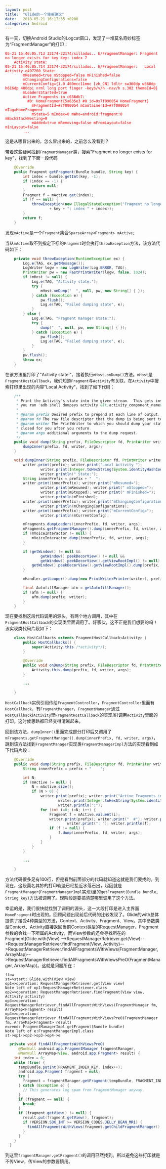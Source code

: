 ```yaml
---
layout: post
title:  "Glide的一个使用建议"
date:   2018-05-21 16:17:35 +0200
categories: Android
---
```


有一天，切换Android Studio的Logcat窗口，发现了一堆莫名奇妙标签为“FragmentManager”的打印：

<font color='red'>

```
05-21 15:46:05.713 32174-32174/silladus.. E/FragmentManager: Fragment no longer exists for key key: index 7
    Activity state: 
05-21 15:46:05.714 32174-32174/silladus.. E/FragmentManager:   Local Activity e497260 State:
        mResumed=true mStopped=false mFinished=false
        mChangingConfigurations=false
        mCurrentConfig={1.0 460mcc11mnc [zh_CN] ldltr sw360dp w360dp h616dp 480dpi nrml long port finger -keyb/v/h -nav/h s.302 themeId=0}
        mLoadersStarted=true
        Active Fragments in c636db7:
          #0: HomeFragment{5a635e3 #0 id=0x7f090054 HomeFragment}
            mFragmentId=#7f090054 mContainerId=#7f090054 mTag=HomeFragment
            mState=5 mIndex=0 mWho=android:fragment:0 mBackStackNesting=0
            mAdded=true mRemoving=false mFromLayout=false mInLayout=false
        ...
```

</font>

这是从哪冒出来的，怎么冒出来的，之前怎么没看到？

带着这些疑问找到`FragmentManager`类，搜索"Fragment no longer exists for key"，找到了下面一段代码

```java
    @Override
    public Fragment getFragment(Bundle bundle, String key) {
        int index = bundle.getInt(key, -1);
        if (index == -1) {
            return null;
        }
        Fragment f = mActive.get(index);
        if (f == null) {
            throwException(new IllegalStateException("Fragment no longer exists for key "
                    + key + ": index " + index));
        }
        return f;
    }
```

发现`mActive`是一个`Fragment`集合`SparseArray<Fragment> mActive;`

当从`mActive`取不到指定下标的`Fragment`时会执行`throwException`方法，该方法代码如下：

```java
    private void throwException(RuntimeException ex) {
        Log.e(TAG, ex.getMessage());
        LogWriter logw = new LogWriter(Log.ERROR, TAG);
        PrintWriter pw = new FastPrintWriter(logw, false, 1024);
        if (mHost != null) {
            Log.e(TAG, "Activity state:");
            try {
                mHost.onDump("  ", null, pw, new String[] { });
            } catch (Exception e) {
                pw.flush();
                Log.e(TAG, "Failed dumping state", e);
            }
        } else {
            Log.e(TAG, "Fragment manager state:");
            try {
                dump("  ", null, pw, new String[] { });
            } catch (Exception e) {
                pw.flush();
                Log.e(TAG, "Failed dumping state", e);
            }
        }
        pw.flush();
        throw ex;
    }
```

在该方法里打印了"Activity state:"，接着执行`mHost.onDump()`方法。`mHost`是`FragmentHostCallback`，我们知道`Fragment`与`Activity`有关联，在`Activity`中搜索打印里出现的内容"Local Activity"，找到了如下代码：

```java
    /**
     * Print the Activity's state into the given stream.  This gets invoked if
     * you run "adb shell dumpsys activity &lt;activity_component_name&gt;".
     *
     * @param prefix Desired prefix to prepend at each line of output.
     * @param fd The raw file descriptor that the dump is being sent to.
     * @param writer The PrintWriter to which you should dump your state.  This will be
     * closed for you after you return.
     * @param args additional arguments to the dump request.
     */
    public void dump(String prefix, FileDescriptor fd, PrintWriter writer, String[] args) {
        dumpInner(prefix, fd, writer, args);
    }

    void dumpInner(String prefix, FileDescriptor fd, PrintWriter writer, String[] args) {
        writer.print(prefix); writer.print("Local Activity ");
                writer.print(Integer.toHexString(System.identityHashCode(this)));
                writer.println(" State:");
        String innerPrefix = prefix + "  ";
        writer.print(innerPrefix); writer.print("mResumed=");
                writer.print(mResumed); writer.print(" mStopped=");
                writer.print(mStopped); writer.print(" mFinished=");
                writer.println(mFinished);
        writer.print(innerPrefix); writer.print("mChangingConfigurations=");
                writer.println(mChangingConfigurations);
        writer.print(innerPrefix); writer.print("mCurrentConfig=");
                writer.println(mCurrentConfig);

        mFragments.dumpLoaders(innerPrefix, fd, writer, args);
        mFragments.getFragmentManager().dump(innerPrefix, fd, writer, args);
        if (mVoiceInteractor != null) {
            mVoiceInteractor.dump(innerPrefix, fd, writer, args);
        }

        if (getWindow() != null &&
                getWindow().peekDecorView() != null &&
                getWindow().peekDecorView().getViewRootImpl() != null) {
            getWindow().peekDecorView().getViewRootImpl().dump(prefix, fd, writer, args);
        }

        mHandler.getLooper().dump(new PrintWriterPrinter(writer), prefix);

        final AutofillManager afm = getAutofillManager();
        if (afm != null) {
            afm.dump(prefix, writer);
        }
    }
```

现在要找到这段代码调用的源头，有两个地方调用，其中在`FragmentHostCallback`的实现类里面调用了。好家伙，这不正是我们想要的吗！该实现类代码片段如下：

```java
    class HostCallbacks extends FragmentHostCallback<Activity> {
        public HostCallbacks() {
            super(Activity.this /*activity*/);
        }

        @Override
        public void onDump(String prefix, FileDescriptor fd, PrintWriter writer, String[] args) {
            Activity.this.dump(prefix, fd, writer, args);
        }

        ...
            
    }
```

`HostCallback`实例引用传给`FragmentController`，`FragmentController`里面有`HostCallback`，有`FragmentManager`，`FragmentManager`通过`HostCallback`(`Activity`里`FragmentHostCallback`的实现类)调用`Activity`里面的打印，这时候思路都已经变得清晰起来。

回到该方法，`dumpInner()`里面完成部分打印后又调用了`mFragments.getFragmentManager().dump(innerPrefix, fd, writer, args)`，跳到该方法找到`FragmentManager`实现类`FragmentManagerImpl`方法的实现看到如下代码片段：

```java
    @Override
    public void dump(String prefix, FileDescriptor fd, PrintWriter writer, String[] args) {
        String innerPrefix = prefix + "    ";

        int N;
        if (mActive != null) {
            N = mActive.size();
            if (N > 0) {
                writer.print(prefix); writer.print("Active Fragments in ");
                        writer.print(Integer.toHexString(System.identityHashCode(this)));
                        writer.println(":");
                for (int i=0; i<N; i++) {
                    Fragment f = mActive.valueAt(i);
                    writer.print(prefix); writer.print("  #"); writer.print(i);
                            writer.print(": "); writer.println(f);
                    if (f != null) {
                        f.dump(innerPrefix, fd, writer, args);
                    }
                }
            }
        }

        ...
            
    }
```

方法代码很多足有100行，但是看到前面部分的代码就知道这就是我们要找的。到现在，这段莫名其妙的打印轨迹已经接近水落石出，起因就是`FragmentManager`(`FragmentManagerImpl`实现)里的`getFragment(Bundle bundle, String key)`方法被调用了。现阶段是要搞清楚哪里调用了这个方法。

幸运的是，我们很快就找到了调用的源头，这一大段打印是进入主界面`HomeFragment`时出现的。回顾问题出现前后代码的比较发现了。Glide的with总体提供了接受4种类型的方法，Context、Activity、Fragment、View。其中参数类型Context、Activity直接返回当前Context类型的RequestManager，Fragment参数的会找一下所属的Activity，而View参数的还会寻找所在的Fragment(Glide.with(View) -->RequestManagerRetriever.get(View)-->RequestManagerRetriever.findFragment(View, Activity)-->RequestManagerRetriever.findAllFragmentsWithViews(FragmentManager, ArrayMap<Fragment>)-->RequestManagerRetriever.findAllFragmentsWithViewsPreO(FragmentManager, ArrayMap<Fragment>))。这就是问题所在：

```
flow
st=>start: Glide.with(View view)
op1=>operation: RequestManagerRetriever.get(View view)
Note left of op1:RequestManagerRetriever.class
op2=>operation: RequestManagerRetriever.findFragment(View view, Activity activity)
op3=>operation: RequestManagerRetriever.findAllFragmentsWithViews(FragmentManager fm, ArrayMap<Fragment> result)
op4=>operation: RequestManagerRetriever.findAllFragmentsWithViewsPreO(FragmentManager fm, ArrayMap<Fragment> result)
e=>end: FragmentManagerImpl.getFragment(Bundle bundle)
Note left of e:FragmentManagerImpl.class
st->op1->op2->op3->op4->e
```

```java
  private void findAllFragmentsWithViewsPreO(
      @NonNull android.app.FragmentManager fragmentManager,
      @NonNull ArrayMap<View, android.app.Fragment> result) {
    int index = 0;
    while (true) {
      tempBundle.putInt(FRAGMENT_INDEX_KEY, index++);
      android.app.Fragment fragment = null;
      try {
        fragment = fragmentManager.getFragment(tempBundle, FRAGMENT_INDEX_KEY);
      } catch (Exception e) {
        // This generates log spam from FragmentManager anyway.
      }
      if (fragment == null) {
        break;
      }
      if (fragment.getView() != null) {
        result.put(fragment.getView(), fragment);
        if (VERSION.SDK_INT >= VERSION_CODES.JELLY_BEAN_MR1) {
          findAllFragmentsWithViews(fragment.getChildFragmentManager(), result);
        }
      }
    }
  }
```

到这里`fragmentManager.getFragment()`的调用已然找到。所以避免这些打印就是不传View，传View的参数要慎用。
